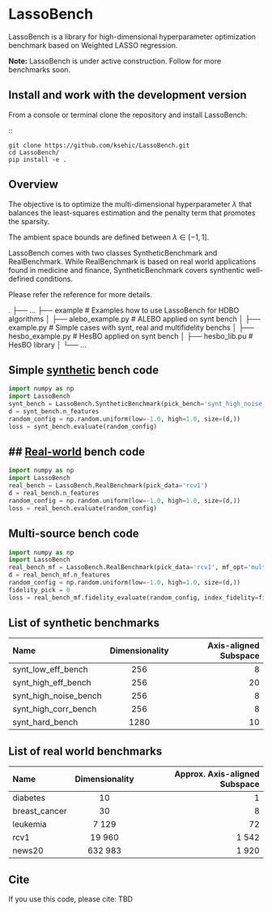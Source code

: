 # LassoBench

LassoBench is a library for high-dimensional hyperparameter optimization benchmark based on Weighted LASSO regression.

**Note:** LassoBench is under active construction. Follow for more benchmarks soon.

## Install and work with the development version

From a console or terminal clone the repository and install LassoBench:

::

    git clone https://github.com/ksehic/LassoBench.git
    cd LassoBench/
    pip install -e .

## Overview
The objective is to optimize the multi-dimensional hyperparameter $\lambda$ that balances
the least-squares estimation and the penalty term that promotes the sparsity.

The ambient space bounds are defined between $\lambda\in[-1, 1]$.

LassoBench comes with two classes SyntheticBenchmark and RealBenchmark. While RealBenchmark is
based on real world applications found in medicine and finance, SyntheticBenchmark covers synthentic well-defined conditions.

Please refer the reference for more details.

.
├── ...
├── example                    # Examples how to use LassoBench for HDBO algorithms
│   ├── alebo_example.py       # ALEBO applied on synt bench
│   ├── example.py             # Simple cases with synt, real and multifidelity benchs
│   ├── hesbo_example.py        # HesBO applied on synt bench
│   ├── hesbo_lib.pu            # HesBO library
│
└── ...

## Simple [synthetic](#list-of-synthetic-benchmarks) bench code
```python
import numpy as np
import LassoBench
synt_bench = LassoBench.SyntheticBenchmark(pick_bench='synt_high_noise_bench')
d = synt_bench.n_features
random_config = np.random.uniform(low=-1.0, high=1.0, size=(d,))
loss = synt_bench.evaluate(random_config)
```
## ## [Real-world](#list-of-real-world-benchmarks) bench code
```python
import numpy as np
import LassoBench
real_bench = LassoBench.RealBenchmark(pick_data='rcv1')
d = real_bench.n_features
random_config = np.random.uniform(low=-1.0, high=1.0, size=(d,))
loss = real_bench.evaluate(random_config)
```
## Multi-source bench code
```python
import numpy as np
import LassoBench
real_bench_mf = LassoBench.RealBenchmark(pick_data='rcv1', mf_opt='multi_source_bench')
d = real_bench_mf.n_features
random_config = np.random.uniform(low=-1.0, high=1.0, size=(d,))
fidelity_pick = 0
loss = real_bench_mf.fidelity_evaluate(random_config, index_fidelity=fidelity_pick)
```
## List of synthetic benchmarks
| Name         | Dimensionality | Axis-aligned Subspace |
| :---         |     :---:      |          ---:         |
| synt_low_eff_bench   | 256     | 8 |
| synt_high_eff_bench     | 256  | 20|
| synt_high_noise_bench| 256     | 8 |
| synt_high_corr_bench     | 256 | 8 |
| synt_hard_bench  | 1280 | 10 |
## List of real world benchmarks
| Name         | Dimensionality | Approx. Axis-aligned Subspace |
| :---         |     :---:      |          ---:         |
| diabetes   | 10     | 1 |
| breast_cancer     | 30  | 8|
| leukemia| 7 129     | 72 |
| rcv1     | 19 960 | 1 542 |
| news20  | 632 983 | 1 920 |
## Cite

If you use this code, please cite: TBD
